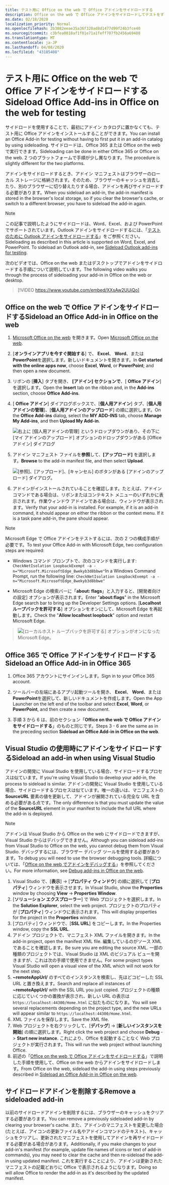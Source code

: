```yaml
---
title: テスト用に Office on the web で Office アドインをサイドロードする
description: Office on the web で Office アドインをサイドロードしてテストをする
ms.date: 02/18/2020
localization_priority: Normal
ms.openlocfilehash: 2b3082eeae35a36f320ad8d1477d99f24b3fce40
ms.sourcegitcommit: c3bfea0818af1f01e71a1feff707fb2456a69488
ms.translationtype: MT
ms.contentlocale: ja-JP
ms.lasthandoff: 04/08/2020
ms.locfileid: "43185408"
---
```

# <a name="sideload-office-add-ins-in-office-on-the-web-for-testing"></a><span data-ttu-id="c3fba-103">テスト用に Office on the web で Office アドインをサイドロードする</span><span class="sxs-lookup"><span data-stu-id="c3fba-103">Sideload Office Add-ins in Office on the web for testing</span></span>

<span data-ttu-id="c3fba-104">サイドロードを使用することで、最初にアドイン カタログに置かなくても、テスト用に Office アドインをインストールすることができます。</span><span class="sxs-lookup"><span data-stu-id="c3fba-104">You can install an Office Add-in for testing without having to first put it in an add-in catalog by using sideloading.</span></span> <span data-ttu-id="c3fba-105">サイドロードは、Office 365 または Office on the web で実行できます。</span><span class="sxs-lookup"><span data-stu-id="c3fba-105">Sideloading can be done in either Office 365 or Office on the web.</span></span> <span data-ttu-id="c3fba-106">2 つのプラットフォームで手順が少し異なります。</span><span class="sxs-lookup"><span data-stu-id="c3fba-106">The procedure is slightly different for the two platforms.</span></span>

<span data-ttu-id="c3fba-107">アドインをサイドロードするとき、アドイン マニフェストはブラウザーのローカル ストレージに格納されます。そのため、ブラウザーのキャッシュを消去したり、別のブラウザーに切り替えたりする場合、アドインを再びサイドロードする必要があります。</span><span class="sxs-lookup"><span data-stu-id="c3fba-107">When you sideload an add-in, the add-in manifest is stored in the browser's local storage, so if you clear the browser's cache, or switch to a different browser, you have to sideload the add-in again.</span></span>

> [!NOTE]
> <span data-ttu-id="c3fba-p102">この記事で説明したようにサイドロードは、Word、Excel、および PowerPoint でサポートされています。Outlook アドインをサイドロードするには、「[テストのために Outlook アドインをサイドロードする](../outlook/sideload-outlook-add-ins-for-testing.md)」をご参照ください。</span><span class="sxs-lookup"><span data-stu-id="c3fba-p102">Sideloading as described in this article is supported on Word, Excel, and PowerPoint. To sideload an Outlook add-in, see [Sideload Outlook add-ins for testing](../outlook/sideload-outlook-add-ins-for-testing.md).</span></span>

<span data-ttu-id="c3fba-110">次のビデオでは、Office on the web またはデスクトップでアドインをサイドロードする手順について説明しています。</span><span class="sxs-lookup"><span data-stu-id="c3fba-110">The following video walks you through the process of sideloading your add-in in Office on the web or desktop.</span></span>

> [!VIDEO https://www.youtube.com/embed/XXsAw2UUiQo]

## <a name="sideload-an-office-add-in-in-office-on-the-web"></a><span data-ttu-id="c3fba-111">Office on the web で Office アドインをサイドロードする</span><span class="sxs-lookup"><span data-stu-id="c3fba-111">Sideload an Office Add-in in Office on the web</span></span>

1. <span data-ttu-id="c3fba-112">[Microsoft Office on the web](https://office.live.com/) を開きます。</span><span class="sxs-lookup"><span data-stu-id="c3fba-112">Open [Microsoft Office on the web](https://office.live.com/).</span></span>

2. <span data-ttu-id="c3fba-113">[**オンラインアプリを今すぐ開始する**] で、 **Excel**、 **Word**、または**PowerPoint**を選択します。新しいドキュメントを開きます。</span><span class="sxs-lookup"><span data-stu-id="c3fba-113">In **Get started with the online apps now**, choose **Excel**, **Word**, or **PowerPoint**; and then open a new document.</span></span>

3. <span data-ttu-id="c3fba-114">リボンの [**挿入**] タブを開き、 **[アドイン] セクションで**、[ **Office アドイン**] を選択します。</span><span class="sxs-lookup"><span data-stu-id="c3fba-114">Open the **Insert** tab on the ribbon and, in the **Add-ins** section, choose **Office Add-ins**.</span></span>

4. <span data-ttu-id="c3fba-115">[ **Office アドイン**] ダイアログボックスで、[**個人用アドイン**] タブ、[**個人用アドインの管理**]、[**個人用アドインのアップロード**] の順に選択します。</span><span class="sxs-lookup"><span data-stu-id="c3fba-115">On the **Office Add-ins** dialog, select the **MY ADD-INS** tab, choose **Manage My Add-ins**, and then **Upload My Add-in**.</span></span>

    ![右上に [個人用アドインの管理] というドロップダウンがあり、その下に [マイ アドインのアップロード] オプションのドロップダウンがある [Office アドイン] ダイアログ](../images/office-add-ins-my-account.png)

5. <span data-ttu-id="c3fba-117">アドイン マニフェスト ファイルを**参照**して、**[アップロード]** を選択します。</span><span class="sxs-lookup"><span data-stu-id="c3fba-117">**Browse** to the add-in manifest file, and then select **Upload**.</span></span>

    ![[参照]、[アップロード]、[キャンセル] のボタンがある [アドインのアップロード] ダイアログ。](../images/upload-add-in.png)

6. <span data-ttu-id="c3fba-p103">アドインがインストールされていることを確認します。たとえば、アドイン コマンドである場合は、リボンまたはコンテキスト メニューのいずれかに表示されます。作業ウィンドウ アドインである場合は、ウィンドウが表示されます。</span><span class="sxs-lookup"><span data-stu-id="c3fba-p103">Verify that your add-in is installed. For example, if it is an add-in command, it should appear on either the ribbon or the context menu. If it is a task pane add-in, the pane should appear.</span></span>

> [!NOTE]
><span data-ttu-id="c3fba-122">Microsoft Edge で Office アドインをテストするには、次の 2 つの構成手順が必要です。</span><span class="sxs-lookup"><span data-stu-id="c3fba-122">To test your Office Add-in with Microsoft Edge, two configuration steps are required:</span></span> 
>
> - <span data-ttu-id="c3fba-123">Windows コマンド プロンプトで、次のコマンドを実行します: `CheckNetIsolation LoopbackExempt -a -n="Microsoft.MicrosoftEdge_8wekyb3d8bbwe"`</span><span class="sxs-lookup"><span data-stu-id="c3fba-123">In a Windows Command Prompt, run the following line: `CheckNetIsolation LoopbackExempt -a -n="Microsoft.MicrosoftEdge_8wekyb3d8bbwe"`</span></span>
>
> - <span data-ttu-id="c3fba-124">Microsoft Edge の検索バーに「**about: flags**」と入力すると、[開発者向けの設定] オプションが表示されます。</span><span class="sxs-lookup"><span data-stu-id="c3fba-124">Enter "**about:flags**" in the Microsoft Edge search bar to bring up the Developer Settings options.</span></span>  <span data-ttu-id="c3fba-125">[**Localhost ループバックを許可する**] オプションをオンにして、Microsoft Edge を再起動します。</span><span class="sxs-lookup"><span data-stu-id="c3fba-125">Check the "**Allow localhost loopback**" option and restart Microsoft Edge.</span></span>

>    ![[ローカルホスト ループバックを許可する] オプションがオンになった Microsoft Edge。](../images/allow-localhost-loopback.png)

## <a name="sideload-an-office-add-in-in-office-365"></a><span data-ttu-id="c3fba-127">Office 365 で Office アドインをサイドロードする</span><span class="sxs-lookup"><span data-stu-id="c3fba-127">Sideload an Office Add-in in Office 365</span></span>

1. <span data-ttu-id="c3fba-128">Office 365 アカウントにサインインします。</span><span class="sxs-lookup"><span data-stu-id="c3fba-128">Sign in to your Office 365 account.</span></span>

2. <span data-ttu-id="c3fba-129">ツールバーの左端にあるアプリ起動ツールを開き、 **Excel**、 **Word**、または**PowerPoint**を選択して、新しいドキュメントを作成します。</span><span class="sxs-lookup"><span data-stu-id="c3fba-129">Open the App Launcher on the left end of the toolbar and select **Excel**, **Word**, or **PowerPoint**, and then create a new document.</span></span>

3. <span data-ttu-id="c3fba-130">手順 3 から 6 は、前のセクション「**Office on the web で Office アドインをサイドロードする**」のものと同じです。</span><span class="sxs-lookup"><span data-stu-id="c3fba-130">Steps 3 - 6 are the same as in the preceding section **Sideload an Office Add-in in Office on the web**.</span></span>

## <a name="sideload-an-add-in-when-using-visual-studio"></a><span data-ttu-id="c3fba-131">Visual Studio の使用時にアドインをサイドロードする</span><span class="sxs-lookup"><span data-stu-id="c3fba-131">Sideload an add-in when using Visual Studio</span></span>

<span data-ttu-id="c3fba-132">アドインの開発に Visual Studio を使用している場合、サイドロードするプロセスは似ています。</span><span class="sxs-lookup"><span data-stu-id="c3fba-132">If you're using Visual Studio to develop your add-in, the process to sideload is similar.</span></span> <span data-ttu-id="c3fba-133">アドインの開発に Visual Studio を使用している場合、サイドロードするプロセスは似ています。唯一の違いは、マニフェストの **SourceURL** 要素の値を更新して、アドインが展開されている完全な URL を含める必要がある点です。</span><span class="sxs-lookup"><span data-stu-id="c3fba-133">The only difference is that you must update the value of the **SourceURL** element in your manifest to include the full URL where the add-in is deployed.</span></span>

> [!NOTE]
> <span data-ttu-id="c3fba-134">アドインは Visual Studio から Office on the web にサイドロードできますが、Visual Studio からはデバッグできません。</span><span class="sxs-lookup"><span data-stu-id="c3fba-134">Although you can sideload add-ins from Visual Studio to Office on the web, you cannot debug them from Visual Studio.</span></span> <span data-ttu-id="c3fba-135">デバッグするには、ブラウザー デバッグ ツールを使用する必要があります。</span><span class="sxs-lookup"><span data-stu-id="c3fba-135">To debug you will need to use the browser debugging tools.</span></span> <span data-ttu-id="c3fba-136">詳細については、「[Office on the web でアドインをデバッグする](debug-add-ins-in-office-online.md)」を参照してください。</span><span class="sxs-lookup"><span data-stu-id="c3fba-136">For more information, see [Debug add-ins in Office on the web](debug-add-ins-in-office-online.md).</span></span>

1. <span data-ttu-id="c3fba-137">Visual Studio で、[**表示**]  ->  [**プロパティ ウィンドウ**] の順に選択して [**プロパティ**] ウィンドウを表示させます。</span><span class="sxs-lookup"><span data-stu-id="c3fba-137">In Visual Studio, show the **Properties** window by choosing **View** -> **Properties Window**.</span></span>
2. <span data-ttu-id="c3fba-138">[**ソリューション エクスプローラー**] で Web プロジェクトを選択します。</span><span class="sxs-lookup"><span data-stu-id="c3fba-138">In the **Solution Explorer**, select the web project.</span></span> <span data-ttu-id="c3fba-139">プロジェクトのプロパティが [**プロパティ**] ウィンドウに表示されます。</span><span class="sxs-lookup"><span data-stu-id="c3fba-139">This will display properties for the project in the **Properties** window.</span></span>
3. <span data-ttu-id="c3fba-140">[プロパティ] ウィンドウで、[**SSL URL**] をコピーします。</span><span class="sxs-lookup"><span data-stu-id="c3fba-140">In the Properties window, copy the **SSL URL**.</span></span>
4. <span data-ttu-id="c3fba-141">アドイン プロジェクトで、マニフェスト XML ファイルを開きます。</span><span class="sxs-lookup"><span data-stu-id="c3fba-141">In the add-in project, open the manifest XML file.</span></span> <span data-ttu-id="c3fba-142">編集しているのがソース XML であることを確認します。</span><span class="sxs-lookup"><span data-stu-id="c3fba-142">Be sure you are editing the source XML.</span></span> <span data-ttu-id="c3fba-143">一部の種類のプロジェクトでは、Visual Studio は XML のビジュアル ビューを開きますが、これは次の手順で使用できません。</span><span class="sxs-lookup"><span data-stu-id="c3fba-143">For some project types Visual Studio will open a visual view of the XML which will not work for the next step.</span></span>
5. <span data-ttu-id="c3fba-144">**~remoteAppUrl/** のすべてのインスタンスを検索し、先ほどコピーした SSL URL と置き換えます。</span><span class="sxs-lookup"><span data-stu-id="c3fba-144">Search and replace all instances of **~remoteAppUrl/** with the SSL URL you just copied.</span></span> <span data-ttu-id="c3fba-145">プロジェクトの種類に応じていくつかの置換が表示され、新しい URL の表示は `https://localhost:44300/Home.html` に似たものになりま。</span><span class="sxs-lookup"><span data-stu-id="c3fba-145">You will see several replacements depending on the project type, and the new URLs will appear similar to `https://localhost:44300/Home.html`.</span></span>
6. <span data-ttu-id="c3fba-146">XML ファイルを保存します。</span><span class="sxs-lookup"><span data-stu-id="c3fba-146">Save the XML file.</span></span>
7. <span data-ttu-id="c3fba-147">Web プロジェクトを右クリックして、[**デバッグ**]  ->  [**新しいインスタンスを開始**] の順に選択します。</span><span class="sxs-lookup"><span data-stu-id="c3fba-147">Right click the web project and choose **Debug** -> **Start new instance**.</span></span> <span data-ttu-id="c3fba-148">これにより、Office を起動することなく Web プロジェクトが実行されます。</span><span class="sxs-lookup"><span data-stu-id="c3fba-148">This will run the web project without launching Office.</span></span>
8. <span data-ttu-id="c3fba-149">前述の「[Office on the web で Office アドインをサイドロードする](#sideload-an-office-add-in-in-office-on-the-web)」で説明した手順を使用して、Office on the web からアドインをサイドロードします。</span><span class="sxs-lookup"><span data-stu-id="c3fba-149">From Office on the web, sideload the add-in using steps previously described in [Sideload an Office Add-in in Office on the web](#sideload-an-office-add-in-in-office-on-the-web).</span></span>

## <a name="remove-a-sideloaded-add-in"></a><span data-ttu-id="c3fba-150">サイドロードアドインを削除する</span><span class="sxs-lookup"><span data-stu-id="c3fba-150">Remove a sideloaded add-in</span></span>

<span data-ttu-id="c3fba-151">以前のサイドロードアドインを削除するには、ブラウザーのキャッシュをクリアする必要があります。</span><span class="sxs-lookup"><span data-stu-id="c3fba-151">You can remove a previously sideloaded add-in by clearing your browser's cache.</span></span> <span data-ttu-id="c3fba-152">また、アドインのマニフェストを変更した場合 (たとえば、アイコンの更新ファイル名やアドインコマンドのテキスト)、キャッシュをクリアし、更新されたマニフェストを使用してアドインを再サイドロードする必要がある場合があります。</span><span class="sxs-lookup"><span data-stu-id="c3fba-152">Additionally, if you make changes to your add-in's manifest (for example, update file names of icons or text of add-in commands), you may need to clear the cache and then re-sideload the add-in using updated manifest.</span></span> <span data-ttu-id="c3fba-153">これを実行することにより、アドインは更新されたマニフェストの記載どおりに Office で表示されるようになります。</span><span class="sxs-lookup"><span data-stu-id="c3fba-153">Doing so will allow Office to render the add-in as it's described by the updated manifest.</span></span>
